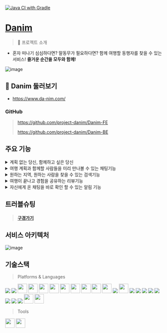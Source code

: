 [![Java CI with Gradle](https://github.com/project-danim/Danim-BE/actions/workflows/gradle.yml/badge.svg)](https://github.com/project-danim/Danim-BE/actions/workflows/gradle.yml)
# [Danim](https://www.da-nim.com)

> 👥 프로젝트 소개

- 혼자 떠나기 심심하다면? 말동무가 필요하다면? 함께 여행할 동행자를 찾을 수 있는 서비스! **즐거운 순간을 모두와 함께!**

![image](https://github.com/project-danim/Danim-BE/assets/127404498/aab0f1e4-2417-4765-ba3d-d6f10ec9368f)


## 🔎 Danim 둘러보기

- https://www.da-nim.com/


### GitHub

>https://github.com/project-danim/Danim-FE
>
>https://github.com/project-danim/Danim-BE

## 주요 기능
<details>
<summary>계획 없는 당신, 함께하고 싶은 당신</summary>

- 알차게 짠 여행계획 혼자가기 아쉽다면 공유하세요! 누군가와 함께 쌓을 새로운 추억이 기다리고 있습니다

- 다른 사람들의 일정을 확인하고 참가하세요. 알차게 일정을 계획한 host와 더 풍부한 여행을 함께 하세요.

![image](https://github.com/project-danim/Danim-BE/assets/127404498/706e05b3-2ab2-4786-84fd-2c3d605ae658)

</details>

<details>
<summary>여행 계획과 함께할 사람들을 미리 만나볼 수 있는 채팅기능</summary>

- 구체적인 여행 일정이 궁금하다면 채팅을 통해 알아갈 수 있다

- 동행자들과 미리 계획을 잡고 일정을 공유하세요요.

![image](https://github.com/project-danim/Danim-BE/assets/127404498/cb8ebd9b-792a-48f0-970a-332206d44145)


</details>

<details>
<summary>원하는 지역, 원하는 사람을 찾을 수 있는 검색기능</summary>

- 다양한 조건의 필터링 기능으로 원하는 지역, 혹은 특정 동행자를 찾을 수 있습니다.

- 이미 동행이 끝나거나 모집기간이 끝난 글이라도, 여행계획을 살펴볼 수 있습니다.

![image](https://github.com/project-danim/Danim-BE/assets/127404498/7544de2f-d075-46c7-a94f-9bd4a7fba46c)

</details>

<details>
<summary> 여행이 끝나고 경험을 공유하는 리뷰기능</summary>

- 여행을 계획한 host가 어땠는지, 여행 일정은 즐거웠는지 리뷰를 통해 남기실 다

- 발자국 점수로 Host의 매너도를 평가할 수 있습니다

![image](https://github.com/project-danim/Danim-BE/assets/127404498/0c901bfc-48d6-43f4-9f1f-1aa2725cdc00)


</details>

<details>
<summary> 자신에게 온 채팅을 바로 확인 할 수 있는 알림 기능</summary>

- 자신이 참가한 채팅방에 메세지가 온다면 번개모양 알람으로 확인이 가능합니다.

- 각 채팅방에 읽지 않은 채팅이 있다면 빨간색 알람으로 확인이 가능합니다

![image](https://github.com/project-danim/Danim-BE/assets/127404498/e33bed09-6e90-4a01-b4ad-e0710d665412)


</details>


## 트러블슈팅
> #### [구경가기](https://hungry-eyeliner-5ed.notion.site/Da-nim-eaca74544f304378ba3487df7e383616?pvs=4)
>



## 서비스 아키텍처

![image](https://github.com/project-danim/Danim-BE/assets/127404498/fc23d984-b3a6-4161-a3ba-332c51305f77)


## 기술스택

> Platforms & Languages
> 
<img src="https://img.shields.io/badge/java-007396?style=for-the-badge&logo=java&logoColor=white"> <img src="https://img.shields.io/badge/Spring-6DB33F?style=for-the-badge&logo=spring&logoColor=white"/> <img src="https://img.shields.io/badge/Spring_Boot-6DB33F?style=for-the-badge&logo=springboot&logoColor=white" height="30"/> <img src="https://img.shields.io/badge/Spring_Security-6DB33F?style=for-the-badge&logo=Spring-Security&logoColor=white" height="30"/> <img src="https://img.shields.io/badge/Spring_JPA-6DB33F?style=for-the-badge&logoColor=white" height="30"/> <img src="https://img.shields.io/badge/Query_DSL-2C5BB4?style=for-the-badge&logoColor=white" height="30"/> <img src="https://img.shields.io/badge/HTTPS-EF9421?style=flat-square&logo=HTTPS&logoColor=white" height="30"/> <img src="https://img.shields.io/badge/redis-%23DD0031.svg?&style=for-the-badge&logo=redis&logoColor=white" height="30"/> <img src="https://img.shields.io/badge/Amazon_AWS-FF9900?style=for-the-badge&logo=amazonaws&logoColor=white" height="30"/> <img src="https://img.shields.io/badge/MySQL-005C84?style=for-the-badge&logo=mysql&logoColor=white" height="30"/> <img src="https://img.shields.io/badge/NGINX-009639?style=for-the-badge&logo=githubactions&logoColor=white" height="30"/> <img src="https://img.shields.io/badge/Docker-2496ED?style=for-the-badge&logo=docker&logoColor=white"> <img src="https://img.shields.io/badge/Github_Actions-2088FF?style=for-the-badge&logo=githubactions&logoColor=white" height="30"/> <img src="https://img.shields.io/badge/git-F05032?style=for-the-badge&logo=git&logoColor=white"> <img src="https://img.shields.io/badge/gradle-02303A?style=for-the-badge&logo=gradle&logoColor=white"> <img src="https://img.shields.io/badge/socket.io-010101?style=for-the-badge&logo=socket.io&logoColor=white"> <img src="https://img.shields.io/badge/Jmeter-D22128?style=for-the-badge&logo=apachejmeter&logoColor=white"> <img src="https://img.shields.io/badge/Junit5-25A162?style=for-the-badge&logo=junit5&logoColor=white">
<img src="https://img.shields.io/badge/linux-FCC624?style=for-the-badge&logo=linux&logoColor=black"> <img src="https://img.shields.io/badge/UBUNTU-E95420?style=for-the-badge&logo=ubuntu&logoColor=white"> <img src="https://img.shields.io/badge/Swagger-85EA2D?style=for-the-badge&logo=swagger&logoColor=black">
<img src="https://img.shields.io/badge/WEBSOCKET-000000?style=flat-square&logo=WEBSOCKET&logoColor=white" height="30"/> <img src="https://img.shields.io/badge/STOMP-000000?style=flat-square&logo=STOMP&logoColor=white" height="30"/> 

> Tools

<img src="https://img.shields.io/badge/GITHUB-181717?style=flat-square&logo=GitHub&logoColor=white" height="30" /> <img src="https://img.shields.io/badge/IntelliJ_IDEA-000000.svg?style=for-the-badge&logo=intellij-idea&logoColor=white" height="30" />

